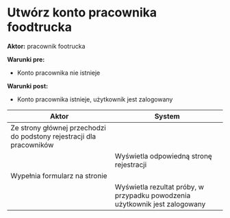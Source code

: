 # Utwórz konto pracownika foodtrucka

**Aktor:** pracownik footrucka

**Warunki pre:**

* Konto pracownika nie istnieje

**Warunki post:**

* Konto pracownika istnieje, użytkownik jest zalogowany

Aktor | System
---|---
Ze strony głównej przechodzi do podstony rejestracji dla pracowników | 
||Wyświetla odpowiedną stronę rejestracji
Wypełnia formularz na stronie|
||Wyświetla rezultat próby, w przypadku powodzenia użytkownik jest zalogowany